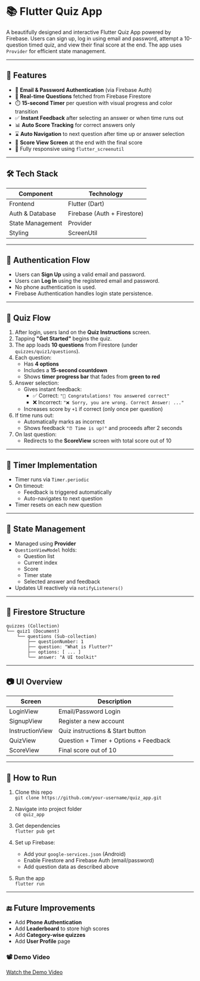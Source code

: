 # 📚 Flutter Quiz App

A beautifully designed and interactive Flutter Quiz App powered by Firebase. Users can sign up, log in using email and password, attempt a 10-question timed quiz, and view their final score at the end. The app uses `Provider` for efficient state management.

---

## 🚀 Features

- 👤 **Email & Password Authentication** (via Firebase Auth)
- 📝 **Real-time Questions** fetched from Firebase Firestore
- ⏱️ **15-second Timer** per question with visual progress and color transition
- ✅ **Instant Feedback** after selecting an answer or when time runs out
- 📊 **Auto Score Tracking** for correct answers only
- ⌛ **Auto Navigation** to next question after time up or answer selection
- 🏁 **Score View Screen** at the end with the final score
- 📱 Fully responsive using `flutter_screenutil`

---

## 🛠️ Tech Stack

| Component         | Technology              |
|------------------|-------------------------|
| Frontend         | Flutter (Dart)          |
| Auth & Database  | Firebase (Auth + Firestore) |
| State Management | Provider                |
| Styling          | ScreenUtil              |

---

## 🔐 Authentication Flow

- Users can **Sign Up** using a valid email and password.
- Users can **Log In** using the registered email and password.
- No phone authentication is used.
- Firebase Authentication handles login state persistence.

---

## 🧠 Quiz Flow

1. After login, users land on the **Quiz Instructions** screen.
2. Tapping **"Get Started"** begins the quiz.
3. The app loads **10 questions** from Firestore (under `quizzes/quiz1/questions`).
4. Each question:
   - Has **4 options**
   - Includes a **15-second countdown**
   - Shows **timer progress bar** that fades from **green to red**
5. Answer selection:
   - Gives instant feedback:
     - ✅ Correct: `"🎉 Congratulations! You answered correct"`
     - ❌ Incorrect: `"❌ Sorry, you are wrong. Correct Answer: ..."`
   - Increases score by `+1` if correct (only once per question)
6. If time runs out:
   - Automatically marks as incorrect
   - Shows feedback `"⏰ Time is up!"` and proceeds after 2 seconds
7. On last question:
   - Redirects to the **ScoreView** screen with total score out of 10

---

## 🧠 Timer Implementation

- Timer runs via `Timer.periodic`
- On timeout: 
  - Feedback is triggered automatically
  - Auto-navigates to next question
- Timer resets on each new question

---

## 🔄 State Management

- Managed using **Provider**
- `QuestionViewModel` holds:
  - Question list
  - Current index
  - Score
  - Timer state
  - Selected answer and feedback
- Updates UI reactively via `notifyListeners()`

---

## 📁 Firestore Structure

```
quizzes (Collection)
└── quiz1 (Document)
    └── questions (Sub-collection)
        ├── questionNumber: 1
        ├── question: "What is Flutter?"
        ├── options: [ ... ]
        └── answer: "A UI toolkit"
```

---

## 📷 UI Overview

| Screen             | Description                              |
|-------------------|------------------------------------------|
| LoginView         | Email/Password Login                     |
| SignupView        | Register a new account                   |
| InstructionView   | Quiz instructions & Start button         |
| QuizView          | Question + Timer + Options + Feedback    |
| ScoreView         | Final score out of 10                    |

---

## 🧪 How to Run

1. Clone this repo  
   `git clone https://github.com/your-username/quiz_app.git`

2. Navigate into project folder  
   `cd quiz_app`

3. Get dependencies  
   `flutter pub get`

4. Set up Firebase:
   - Add your `google-services.json` (Android)
   - Enable Firestore and Firebase Auth (email/password)
   - Add question data as described above

5. Run the app  
   `flutter run`

---

## 🔚 Future Improvements

- Add **Phone Authentication**
- Add **Leaderboard** to store high scores
- Add **Category-wise quizzes**
- Add **User Profile** page

### 📽️ Demo Video

[Watch the Demo Video](https://drive.google.com/file/d/1cEcNinRtrXqPLwu6OreSOEt4IC8BCc8d/view?usp=drivesdk)

